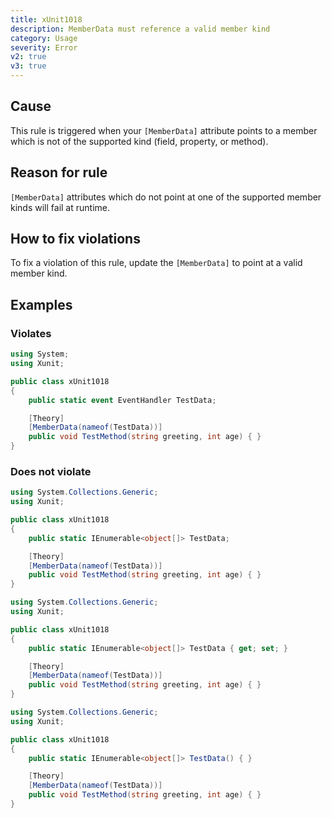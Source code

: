 ```yaml
---
title: xUnit1018
description: MemberData must reference a valid member kind
category: Usage
severity: Error
v2: true
v3: true
---
```


## Cause

This rule is triggered when your `[MemberData]` attribute points to a member which is not of the supported kind (field, property, or method).

## Reason for rule

`[MemberData]` attributes which do not point at one of the supported member kinds will fail at runtime.

## How to fix violations

To fix a violation of this rule, update the `[MemberData]` to point at a valid member kind.

## Examples

### Violates

```csharp
using System;
using Xunit;

public class xUnit1018
{
    public static event EventHandler TestData;

    [Theory]
    [MemberData(nameof(TestData))]
    public void TestMethod(string greeting, int age) { }
}
```

### Does not violate

```csharp
using System.Collections.Generic;
using Xunit;

public class xUnit1018
{
    public static IEnumerable<object[]> TestData;

    [Theory]
    [MemberData(nameof(TestData))]
    public void TestMethod(string greeting, int age) { }
}
```

```csharp
using System.Collections.Generic;
using Xunit;

public class xUnit1018
{
    public static IEnumerable<object[]> TestData { get; set; }

    [Theory]
    [MemberData(nameof(TestData))]
    public void TestMethod(string greeting, int age) { }
}
```

```csharp
using System.Collections.Generic;
using Xunit;

public class xUnit1018
{
    public static IEnumerable<object[]> TestData() { }

    [Theory]
    [MemberData(nameof(TestData))]
    public void TestMethod(string greeting, int age) { }
}
```
